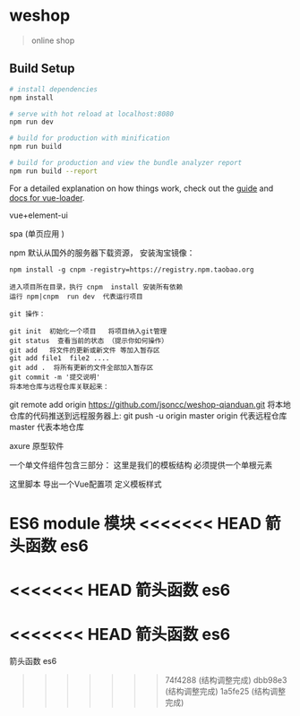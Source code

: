 # weshop

> online shop 

## Build Setup

``` bash
# install dependencies
npm install

# serve with hot reload at localhost:8080
npm run dev

# build for production with minification
npm run build

# build for production and view the bundle analyzer report
npm run build --report
```

For a detailed explanation on how things work, check out the [guide](http://vuejs-templates.github.io/webpack/) and [docs for vue-loader](http://vuejs.github.io/vue-loader).



  vue+element-ui

  spa (单页应用 )

  npm  默认从国外的服务器下载资源，
  安装淘宝镜像：

    npm install -g cnpm -registry=https://registry.npm.taobao.org
    
    进入项目所在目录，执行 cnpm  install 安装所有依赖
    运行 npm|cnpm  run dev  代表运行项目
    
    git 操作：
    
    git init  初始化一个项目   将项目纳入git管理
    git status  查看当前的状态 （提示你如何操作）
    git add   将文件的更新或新文件 等加入暂存区
    git add file1  file2 ....
    git add .  将所有更新的文件全部加入暂存区
    git commit -m '提交说明'
    将本地仓库与远程仓库关联起来：
   git remote add origin https://github.com/jsoncc/weshop-qianduan.git
    将本地仓库的代码推送到远程服务器上:
   git push -u origin master
   origin 代表远程仓库
   master 代表本地仓库


axure 原型软件

 一个单文件组件包含三部分：
  <template></template>   这里是我们的模板结构  必须提供一个单根元素
  <script></script>   这里脚本 导出一个Vue配置项
  <style></style>    定义模板样式

   ES6 module  模块
<<<<<<< HEAD
   箭头函数  es6  
=======
<<<<<<< HEAD
   箭头函数  es6  
=======
<<<<<<< HEAD
   箭头函数  es6  
=======
   箭头函数  es6  
>>>>>>> 74f4288 (结构调整完成)
>>>>>>> dbb98e3 (结构调整完成)
>>>>>>> 1a5fe25 (结构调整完成)
